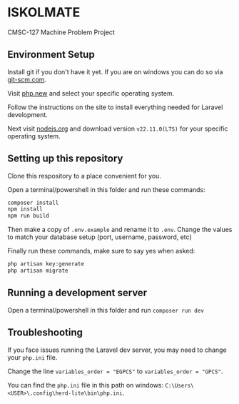 # ISKOLMATE

CMSC-127 Machine Problem Project

## Environment Setup

Install git if you don't have it yet. If you are on windows you can do so via [git-scm.com](https://git-scm.com/downloads/win).

Visit [php.new](https://php.new/) and select your specific operating system.

Follow the instructions on the site to install everything needed for Laravel development.

Next visit [nodejs.org](https://nodejs.org/en/download/prebuilt-installer) and download version `v22.11.0(LTS)` for your specific operating system.

## Setting up this repository

Clone this respository to a place convenient for you.

Open a terminal/powershell in this folder and run these commands:

```sh
composer install
npm install
npm run build
```

Then make a copy of `.env.example` and rename it to `.env`. Change the values to match your database setup (port, username, password, etc)

Finally run these commands, make sure to say yes when asked:

```sh
php artisan key:generate
php artisan migrate
```

## Running a development server

Open a terminal/powershell in this folder and run `composer run dev`

## Troubleshooting

If you face issues running the Laravel dev server, you may need to change your `php.ini` file.

Change the line `variables_order = "EGPCS"` to `variables_order = "GPCS"`.

You can find the `php.ini` file in this path on windows: `C:\Users\<USER>\.config\herd-lite\bin\php.ini`.
